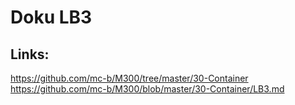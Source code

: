 # Doku LB3

## Links:

https://github.com/mc-b/M300/tree/master/30-Container
https://github.com/mc-b/M300/blob/master/30-Container/LB3.md
